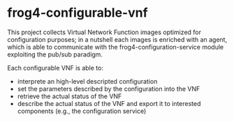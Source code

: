 # frog4-configurable-vnf
This project collects Virtual Network Function images optimized for configuration purposes; in a nutshell each images is enriched with an agent, which is able to communicate with the frog4-configuration-service module exploiting the pub/sub paradigm.

Each configurable VNF is able to:
* interprete an high-level descripted configuration
* set the parameters described by the configuration into the VNF
* retrieve the actual status of the VNF
* describe the actual status of the VNF and export it to interested components (e.g., the configuration service)
